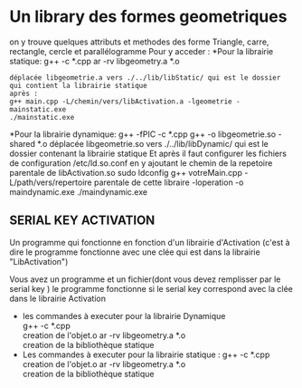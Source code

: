#  Un library des formes geometriques
 on y trouve quelques attributs et methodes des forme Triangle, carre, rectangle, cercle et parallélogramme
 Pour y acceder :
  *Pour la librairie statique:
    g++ -c *.cpp
    ar -rv libgeometry.a *.o
    
    déplacée libgeometrie.a vers ./../lib/libStatic/ qui est le dossier qui contient la librairie statique
    après :
    g++ main.cpp -L/chemin/vers/libActivation.a -lgeometrie -mainstatic.exe
    ./mainstatic.exe

  *Pour la librairie dynamique:
 g++ -fPIC -c *.cpp 
 g++ -o libgeometrie.so -shared *.o
   déplacée libgeometrie.so vers ./../lib/libDynamic/ qui est le dossier contenant la librairie statique 
  Et après il faut configurer les fichiers de configuration /etc/ld.so.conf en y ajoutant le chemin de la repetoire parentale de libActivation.so
  sudo ldconfig
  g++ votreMain.cpp -L/path/vers/repertoire parentale de cette libraire -loperation -o maindynamic.exe
  ./maindynamic.exe

  ## SERIAL KEY ACTIVATION
Un programme qui fonctionne en fonction d'un librairie d'Activation (c'est à dire le programme fonctionne avec une clée qui est dans la librairie "LibActivation")

Vous avez un programme et un fichier(dont vous devez remplisser par le serial key ) le programme fonctionne si le serial key correspond avec la clée dans le librairie Activation

* les commandes à executer pour la librairie Dynamique  
  g++ -c *.cpp                    
    creation de l'objet.o
  ar -rv libgeometry.a *.o        
    creation de la bibliothèque statique
* Les commandes à executer pour la librairie statique : 
  g++ -c *.cpp                    
    creation de l'objet.o
  ar -rv libgeometry.a *.o        
    creation de la bibliothèque statique

